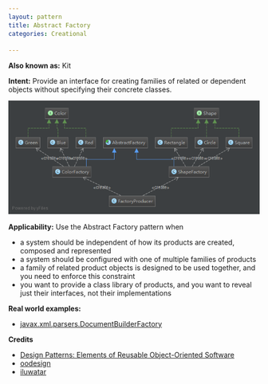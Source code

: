 ```yaml
---
layout: pattern
title: Abstract Factory
categories: Creational

---
```


**Also known as:** Kit

**Intent:** Provide an interface for creating families of related or dependent
objects without specifying their concrete classes.

![alt text](./etc/abstract_factory.png "Abstract Factory")

**Applicability:** Use the Abstract Factory pattern when

* a system should be independent of how its products are created, composed and represented
* a system should be configured with one of multiple families of products
* a family of related product objects is designed to be used together, and you need to enforce this constraint
* you want to provide a class library of products, and you want to reveal just their interfaces, not their implementations

**Real world examples:**

* [javax.xml.parsers.DocumentBuilderFactory](http://docs.oracle.com/javase/8/docs/api/javax/xml/parsers/DocumentBuilderFactory.html)

**Credits**

* [Design Patterns: Elements of Reusable Object-Oriented Software](http://www.amazon.com/Design-Patterns-Elements-Reusable-Object-Oriented/dp/0201633612)
* [oodesign](http://www.oodesign.com/abstract-factory-pattern.html)
* [iluwatar](https://github.com/iluwatar/java-design-patterns/tree/master/abstract-factory)

